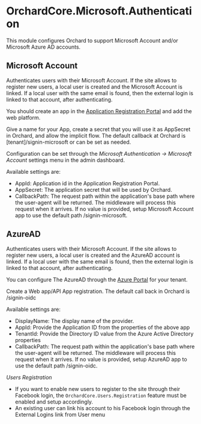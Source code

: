 # OrchardCore.Microsoft.Authentication

This module configures Orchard to support Microsoft Account and/or Microsoft Azure AD accounts.

## Microsoft Account
Authenticates users with their Microsoft Account. 
If the site allows to register new users, a local user is created and the Microsoft Account is linked.
If a local user with the same email is found, then the external login is linked to that account, after authenticating.

You should create an app in the [Application Registration Portal](https://apps.dev.microsoft.com) and add the web platform.

Give a name for your App, create a secret that you will use it as AppSecret in Orchard, and allow the implicit flow. The default callback at Orchard is [tenant]/signin-microsoft or can be set as needed.

Configuration can be set through the _Microsoft Authentication -> Microsoft Account_ settings menu in the admin dashboard.

Available settings are:

+ AppId: Application id in the Application Registration Portal.
+ AppSecret: The application secret that will be used by Orchard.
+ CallbackPath: The request path within the application's base path where the user-agent will be returned. The middleware will process this request when it arrives.
If no value is provided, setup Microsoft Account app to use the default path /signin-microsoft.

## AzureAD
Authenticates users with their Microsoft Account.
If the site allows to register new users, a local user is created and the AzureAD account is linked.
If a local user with the same email is found, then the external login is linked to that account, after authenticating.

You can configure The AzureAD through the [Azure Portal](https://portal.azure.com) for your tenant. 

Create a Web app/API App registration. The default call back in Orchard is /signin-oidc

Available settings are:
+ DisplayName: The display name of the provider.
+ AppId: Provide the Application ID from the properties of the above app
+ TenantId: Provide the Directory ID value from the Azure Active Directory properties
+ CallbackPath: The request path within the application's base path where the user-agent will be returned. The middleware will process this request when it arrives.
If no value is provided, setup AzureAD app to use the default path /signin-oidc.

*Users Registration*
+ If you want to enable new users to register to the site through their Facebook login, the `OrchardCore.Users.Registration` feature must be enabled and setup accordingly.
+ An existing user can link his account to his Facebook login through the External Logins link from User menu



